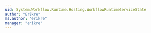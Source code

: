 ```yaml
---
uid: System.Workflow.Runtime.Hosting.WorkflowRuntimeServiceState
author: "Erikre"
ms.author: "erikre"
manager: "erikre"
---
```

